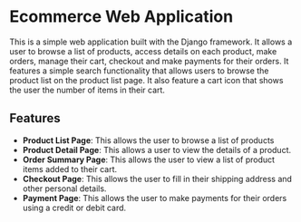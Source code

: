 # Ecommerce Web Application

This is a simple web application built with the Django framework. It allows a user to browse a list of products, access details on each product, make orders, manage their cart, checkout and make payments for their orders. It features a simple search functionality that allows users to browse the product list on the product list page. It also feature a cart icon that shows the user the number of items in their cart.

## Features

- **Product List Page**: This allows the user to browse a list of products
- **Product Detail Page**: This allows a user to view the details of a product.
- **Order Summary Page**: This allows the user to view a list of product items added to their cart.
- **Checkout Page**: This allows the user to fill in their shipping address and other personal details.
- **Payment Page**: This allows the user to make payments for their orders using a credit or debit card.
